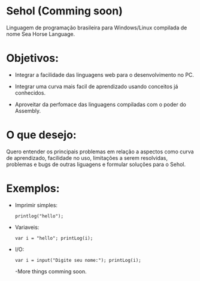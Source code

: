 # Sehol (Comming soon)
Linguagem de programação brasileira para Windows/Linux compilada de nome Sea Horse Language.

# Objetivos:
* Integrar a facilidade das linguagens web para o desenvolvimento no PC.

* Integrar uma curva mais facil de aprendizado usando conceitos já conhecidos.

* Aproveitar da perfomace das linguagens compiladas com o poder do Assembly.

# O que desejo:
Quero entender os principais problemas em relação a aspectos como curva de aprendizado, facilidade no uso, limitações a serem resolvidas, problemas e bugs de outras liguagens e formular soluções para o Sehol.

# Exemplos:


- Imprimir simples:

  `
  printlog("hello");
  `
- Variaveis:

  `
    var i = "hello";
    printLog(i);
  `
- I/O:

  `
    var i = input("Digite seu nome:");
    printLog(i);
  `
  
    -More things comming soon.
